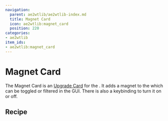 ```yaml
---
navigation:
  parent: ae2wtlib/ae2wtlib-index.md
  title: Magnet Card
  icon: ae2wtlib:magnet_card
  position: 220
categories:
- ae2wtlib
item_ids:
- ae2wtlib:magnet_card
---
```


# Magnet Card

<ItemImage id="ae2wtlib:magnet_card" scale="3" />

The Magnet Card is an [Upgrade Card](ae2:items-blocks-machines/upgrade_cards.md) for the <ItemLink id="ae2:wireless_crafting_terminal" />.
It adds a magnet to the <ItemLink id="ae2:wireless_crafting_terminal" /> which can be toggled or filtered in the GUI.
There is also a keybinding to turn it on or off.

## Recipe

<RecipeFor id="ae2wtlib:magnet_card" />
